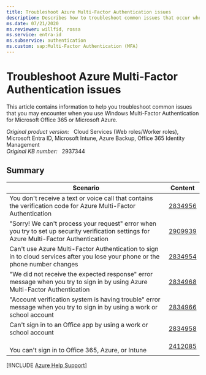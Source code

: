 ```yaml
---
title: Troubleshoot Azure Multi-Factor Authentication issues
description: Describes how to troubleshoot common issues that occur when you use the Windows Multi-Factor Authentication for Office 365 or Azure.
ms.date: 07/21/2020
ms.reviewer: willfid, rossa
ms.service: entra-id
ms.subservice: authentication
ms.custom: sap:Multi-Factor Authentication (MFA)
---
```

# Troubleshoot Azure Multi-Factor Authentication issues

This article contains information to help you troubleshoot common issues that you may encounter when you use Windows Multi-Factor Authentication for Microsoft Office 365 or Microsoft Azure.

_Original product version:_ &nbsp; Cloud Services (Web roles/Worker roles), Microsoft Entra ID, Microsoft Intune, Azure Backup, Office 365 Identity Management  
_Original KB number:_ &nbsp; 2937344

## Summary

|Scenario|Content|
|---|---|
|You don't receive a text or voice call that contains the verification code for Azure Multi-Factor Authentication| [2834956](https://support.microsoft.com/help/2834956) |
|"Sorry! We can't process your request" error when you try to set up security verification settings for Azure Multi-Factor Authentication| [2909939](https://support.microsoft.com/help/2909939) |
|Can't use Azure Multi-Factor Authentication to sign in to cloud services after you lose your phone or the phone number changes| [2834954](https://support.microsoft.com/help/2834954) |
|"We did not receive the expected response" error message when you try to sign in by using Azure Multi-Factor Authentication| [2834968](https://support.microsoft.com/help/2834968) |
|"Account verification system is having trouble" error message when you try to sign in by using a work or school account| [2834966](https://support.microsoft.com/help/2834966) |
|Can't sign in to an Office app by using a work or school account| [2834958](https://support.microsoft.com/help/2834958) |
|<br/>You can't sign in to Office 365, Azure, or Intune| [2412085](https://support.microsoft.com/help/2412085) |
  
[!INCLUDE [Azure Help Support](../../../includes/azure-help-support.md)]
